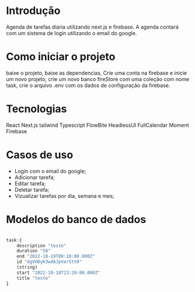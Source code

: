 # Introdução

 Agenda de tarefas diaria utilizando next.js e firebase.
 A agenda contará com um sistema de login utilizando o email do google.

# Como iniciar o projeto

 baixe o projeto,
 baixe as dependencias,
 Crie uma conta na firebase e inicie um novo projeto,
 crie um novo banco fireStore com uma coleção com nome task,
 crie o arquivo .env com os dados de configuração da firebase. 

# Tecnologias

React
Next.js
tailwind
Typescript 
FlowBite
HeadlessUI
FullCalendar
Moment
Firebase

# Casos de uso

- Login com o email do google;
- Adicionar tarefa;
- Editar tarefa;
- Deletar tarefa;
- Vizualizar tarefas por dia, semana e mes;

# Modelos do banco de dados


```js

task:{
	description "teste"
	duration "50"
	end "2022-10-19T00:10:00.000Z"
	id "dgVHDyK3wdAJpVerStS9"
	(string)
	start "2022-10-18T23:20:00.000Z"
	title "teste" 
}

```
